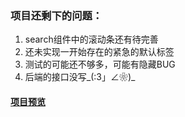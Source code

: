 ### 项目还剩下的问题：
1. search组件中的滚动条还有待完善
2. 还未实现一开始存在的紧急的默认标签
3. 测试的可能还不够多，可能有隐藏BUG
4. 后端的接口没写_(:3」∠❀)_



#### [项目预览](https://grpdream.github.io/AddLabel/build/index.html)
